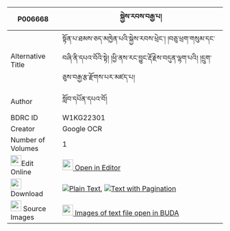 |P006668|སྐྱེས་རབས་བརྒྱ་པ། 
| --- | --- 
|Alternative Title |སྟོན་པ་ཐམས་ཅད་མཁྱེན་པའི་སྐྱེས་རབས་ཕྲེང་། །བཅུ་ཕྲག་གསུམ་དང་བཞི་ནི་དཔའ་བོའི་སྟེ། །ཕྱི་ནས་རང་བྱུང་རྡོ་རྗེས་བདུན་ལྷག་པའི། །དྲུག་ཅུས་བརྒྱ་རྩ་རྫོགས་པར་མཛད་པ།
|Author| སློབ་དཔོན་དཔའ་བོ།
|BDRC ID | W1KG22301
|Creator | Google OCR
|Number of Volumes| 1
|<img width="25" src="https://img.icons8.com/color/25/000000/edit-property.png">Edit Online| [<img width="25" src="https://avatars.githubusercontent.com/u/45091458?s=200&v=4"> Open in Editor](http://editor.openpecha.org/P006668)
|<img width="25" src="https://img.icons8.com/fluent/48/000000/download-2.png"/>  Download | [![](https://img.icons8.com/color/20/000000/txt.png)Plain Text](https://github.com/Openpecha/P006668/releases/download/v2/kyerab_gyapa_plain_P006668.zip), [![](https://img.icons8.com/color/20/000000/txt.png)Text with Pagination](https://github.com/Openpecha/P006668/releases/download/v2/kyerab_gyapa_pages_P006668.zip)
|<img width="25" src="https://img.icons8.com/plasticine/100/000000/pictures-folder.png"/>  Source Images | [<img width="25" src="https://library.bdrc.io/icons/BUDA-small.svg"> Images of text file open in BUDA](https://library.bdrc.io/show/bdr:W1KG22301)